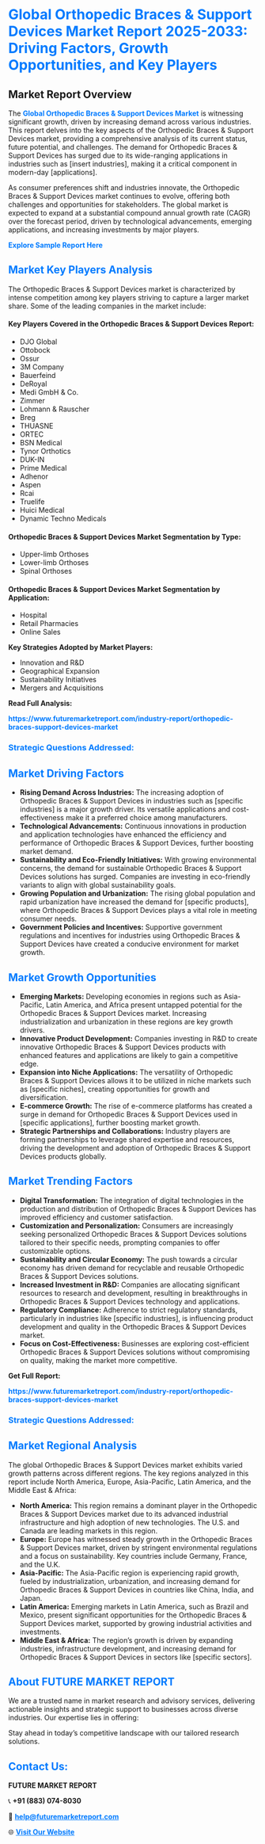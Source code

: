 <h1 style="color: #007BFF;">Global Orthopedic Braces & Support Devices Market Report 2025-2033: Driving Factors, Growth Opportunities, and Key Players</h1>

<section id="overview">
<h2>Market Report Overview</h2>
<p>The <a href="https://www.futuremarketreport.com/industry-report/orthopedic-braces-support-devices-market" style="color: #007BFF; text-decoration: none;"><strong>Global Orthopedic Braces & Support Devices Market</strong></a> is witnessing significant growth, driven by increasing demand across various industries. This report delves into the key aspects of the Orthopedic Braces & Support Devices market, providing a comprehensive analysis of its current status, future potential, and challenges. The demand for Orthopedic Braces & Support Devices has surged due to its wide-ranging applications in industries such as [insert industries], making it a critical component in modern-day [applications].</p>
<p>As consumer preferences shift and industries innovate, the Orthopedic Braces & Support Devices market continues to evolve, offering both challenges and opportunities for stakeholders. The global market is expected to expand at a substantial compound annual growth rate (CAGR) over the forecast period, driven by technological advancements, emerging applications, and increasing investments by major players.</p>
</section>

<section id="overview">
<p><a href="https://www.futuremarketreport.com/request-sample/reportId=106265" style="color: #007BFF; text-decoration: none;"><strong>Explore Sample Report Here</strong></a></p>
</section>

<section id="key-players">
<h2 style="color: #007BFF;">Market Key Players Analysis</h2>
<p>The Orthopedic Braces & Support Devices market is characterized by intense competition among key players striving to capture a larger market share. Some of the leading companies in the market include:</p>
<h4>Key Players Covered in the Orthopedic Braces & Support Devices Report:</h4>
<ul><li>DJO Global</li><li>Ottobock</li><li>Ossur</li><li>3M Company</li><li>Bauerfeind</li><li>DeRoyal</li><li>Medi GmbH &amp; Co.</li><li>Zimmer</li><li>Lohmann &amp; Rauscher</li><li>Breg</li><li>THUASNE</li><li>ORTEC</li><li>BSN Medical</li><li>Tynor Orthotics</li><li>DUK-IN</li><li>Prime Medical</li><li>Adhenor</li><li>Aspen</li><li>Rcai</li><li>Truelife</li><li>Huici Medical</li><li>Dynamic Techno Medicals</li></ul>
<h4>Orthopedic Braces & Support Devices Market Segmentation by Type:</h4>
<ul><li>Upper-limb Orthoses</li><li>Lower-limb Orthoses</li><li>Spinal Orthoses</li></ul>

<h4>Orthopedic Braces & Support Devices Market Segmentation by Application:</h4>
<ul><li>Hospital</li><li>Retail Pharmacies</li><li>Online Sales</li></ul>
<p><strong>Key Strategies Adopted by Market Players:</strong></p>
<ul>
<li>Innovation and R&D</li>
<li>Geographical Expansion</li>
<li>Sustainability Initiatives</li>
<li>Mergers and Acquisitions</li>
</ul>
</section>

<section>
<p><strong>Read Full Analysis: </strong></p><a href="https://www.futuremarketreport.com/industry-report/orthopedic-braces-support-devices-market" style="color: #007BFF; text-decoration: none;"><strong>https://www.futuremarketreport.com/industry-report/orthopedic-braces-support-devices-market</strong></a>
<h3 style="color: #007BFF;">Strategic Questions Addressed:</h3>
</section>

<section id="driving-factors">
<h2 style="color: #007BFF;">Market Driving Factors</h2>
<ul>
<li><strong>Rising Demand Across Industries:</strong> The increasing adoption of Orthopedic Braces & Support Devices in industries such as [specific industries] is a major growth driver. Its versatile applications and cost-effectiveness make it a preferred choice among manufacturers.</li>
<li><strong>Technological Advancements:</strong> Continuous innovations in production and application technologies have enhanced the efficiency and performance of Orthopedic Braces & Support Devices, further boosting market demand.</li>
<li><strong>Sustainability and Eco-Friendly Initiatives:</strong> With growing environmental concerns, the demand for sustainable Orthopedic Braces & Support Devices solutions has surged. Companies are investing in eco-friendly variants to align with global sustainability goals.</li>
<li><strong>Growing Population and Urbanization:</strong> The rising global population and rapid urbanization have increased the demand for [specific products], where Orthopedic Braces & Support Devices plays a vital role in meeting consumer needs.</li>
<li><strong>Government Policies and Incentives:</strong> Supportive government regulations and incentives for industries using Orthopedic Braces & Support Devices have created a conducive environment for market growth.</li>
</ul>
</section>

<section id="growth-opportunities">
<h2 style="color: #007BFF;">Market Growth Opportunities</h2>
<ul>
<li><strong>Emerging Markets:</strong> Developing economies in regions such as Asia-Pacific, Latin America, and Africa present untapped potential for the Orthopedic Braces & Support Devices market. Increasing industrialization and urbanization in these regions are key growth drivers.</li>
<li><strong>Innovative Product Development:</strong> Companies investing in R&D to create innovative Orthopedic Braces & Support Devices products with enhanced features and applications are likely to gain a competitive edge.</li>
<li><strong>Expansion into Niche Applications:</strong> The versatility of Orthopedic Braces & Support Devices allows it to be utilized in niche markets such as [specific niches], creating opportunities for growth and diversification.</li>
<li><strong>E-commerce Growth:</strong> The rise of e-commerce platforms has created a surge in demand for Orthopedic Braces & Support Devices used in [specific applications], further boosting market growth.</li>
<li><strong>Strategic Partnerships and Collaborations:</strong> Industry players are forming partnerships to leverage shared expertise and resources, driving the development and adoption of Orthopedic Braces & Support Devices products globally.</li>
</ul>
</section>

<section id="trending-factors">
<h2 style="color: #007BFF;">Market Trending Factors</h2>
<ul>
<li><strong>Digital Transformation:</strong> The integration of digital technologies in the production and distribution of Orthopedic Braces & Support Devices has improved efficiency and customer satisfaction.</li>
<li><strong>Customization and Personalization:</strong> Consumers are increasingly seeking personalized Orthopedic Braces & Support Devices solutions tailored to their specific needs, prompting companies to offer customizable options.</li>
<li><strong>Sustainability and Circular Economy:</strong> The push towards a circular economy has driven demand for recyclable and reusable Orthopedic Braces & Support Devices solutions.</li>
<li><strong>Increased Investment in R&D:</strong> Companies are allocating significant resources to research and development, resulting in breakthroughs in Orthopedic Braces & Support Devices technology and applications.</li>
<li><strong>Regulatory Compliance:</strong> Adherence to strict regulatory standards, particularly in industries like [specific industries], is influencing product development and quality in the Orthopedic Braces & Support Devices market.</li>
<li><strong>Focus on Cost-Effectiveness:</strong> Businesses are exploring cost-efficient Orthopedic Braces & Support Devices solutions without compromising on quality, making the market more competitive.</li>
</ul>
</section>

<section>
<p><strong>Get Full Report: </strong></p><a href="https://www.futuremarketreport.com/industry-report/orthopedic-braces-support-devices-market" style="color: #007BFF; text-decoration: none;"><strong>https://www.futuremarketreport.com/industry-report/orthopedic-braces-support-devices-market</strong></a>
<h3 style="color: #007BFF;">Strategic Questions Addressed:</h3>
</section>


<section id="regional-analysis">
<h2 style="color: #007BFF;">Market Regional Analysis</h2>
<p>The global Orthopedic Braces & Support Devices market exhibits varied growth patterns across different regions. The key regions analyzed in this report include North America, Europe, Asia-Pacific, Latin America, and the Middle East & Africa:</p>
<ul>
<li><strong>North America:</strong> This region remains a dominant player in the Orthopedic Braces & Support Devices market due to its advanced industrial infrastructure and high adoption of new technologies. The U.S. and Canada are leading markets in this region.</li>
<li><strong>Europe:</strong> Europe has witnessed steady growth in the Orthopedic Braces & Support Devices market, driven by stringent environmental regulations and a focus on sustainability. Key countries include Germany, France, and the U.K.</li>
<li><strong>Asia-Pacific:</strong> The Asia-Pacific region is experiencing rapid growth, fueled by industrialization, urbanization, and increasing demand for Orthopedic Braces & Support Devices in countries like China, India, and Japan.</li>
<li><strong>Latin America:</strong> Emerging markets in Latin America, such as Brazil and Mexico, present significant opportunities for the Orthopedic Braces & Support Devices market, supported by growing industrial activities and investments.</li>
<li><strong>Middle East & Africa:</strong> The region’s growth is driven by expanding industries, infrastructure development, and increasing demand for Orthopedic Braces & Support Devices in sectors like [specific sectors].</li>
</ul>
</section>

<footer>
<h2 style="color: #007BFF;">About FUTURE MARKET REPORT</h2>
<p>We are a trusted name in market research and advisory services, delivering actionable insights and strategic support to businesses across diverse industries. Our expertise lies in offering:</p>

<p>Stay ahead in today’s competitive landscape with our tailored research solutions.</p>

<h2 style="color: #007BFF;">Contact Us:</h2>
<p><strong>FUTURE MARKET REPORT</strong></p>
<p>📞 <strong>+91 (883) 074-8030</strong></p>
<p>📧 <strong><a href="mailto:help@futuremarketreport.com" style="color: #007BFF;">help@futuremarketreport.com</a></strong></p>
<p>🌐 <strong><a href="https://www.futuremarketreport.com/" style="color: #007BFF;">Visit Our Website</a></strong></p>
</footer>